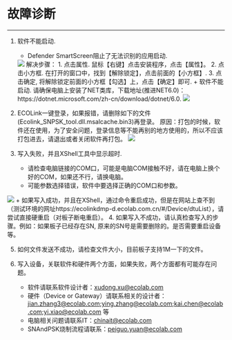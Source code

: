 # 故障诊断
***
1. 软件不能启动.
   +  Defender SmartScreen阻止了无法识别的应用启动.
   <img src="/img/issue1_troubleshotting.png"/>
   解决步骤：
      1. 点击属性.
         鼠标【右键】点击安装程序，点击【属性】。
      2. 点击小方框.
         在打开的窗口中，找到【解除锁定】，点击前面的【小方框】.
      3. 点击确定, 将解除锁定前面的小方框【勾选】上，点击【确定】即可.
   + 软件不能启动. 请确保电脑上安装了NET类库，下载地址(推进NET6.0)：https://dotnet.microsoft.com/zh-cn/download/dotnet/6.0.
   <img src="/img/issue2_resolve_troubleshooting.png"/>

2. ECOLink一键登录，如果报错，请删除如下的文件(Ecolink_SNPSK_tool.dll.msalcache.bin3)再登录。
   原因：打包的时候，软件还在使用，为了安全问题，登录信息等不能再别的地方使用的，所以不应该打包进去，请退出或者关闭软件再打包。
   <img src="/img/issue_5.png"/>

3. 写入失败，并且XShell工具中显示超时.
   + 请检查电脑链接的COM口，可能是电脑COM接触不好，请在电脑上换个好的COM，如果还不行，请换电脑。
   + 可能参数选择错误，软件中要选择正确的COM口和参数。
  <img src="/img/main_help_troubleshooting1.png"/>
   + 如果写入成功，并且在XShell，通过命令重启成功，但是在网站上查不到（测试环境的网址https://ecolinkdmp-d.ecolab.com.cn/#/Device/dtuList），请尝试直接硬重启（对板子断电重启）。
4. 如果写入不成功，请认真检查写入的步骤。例如：如果板子已经存在SN, 原来的SN号是需要删除的。是否需要重启设备等。

5. 如何文件发送不成功，请检查文件大小，目前板子支持1M一下的文件。

6. 写入设备，关联软件和硬件两个方面，如果失败，两个方面都有可能存在问题。
   + 软件请联系软件设计者：xudong.xu@ecolab.com
   + 硬件（Device or Gateway）请联系相关的设计者：jian.zhang3@ecolab.com;ying.zhang@ecolab.com;kai.chen@ecolab.com;yi.xiao@ecolab.com 等
   + 电脑相关问题请联系IT：chinait@ecolab.com
   + SNAndPSK烧制流程请联系：peiguo.yuan@ecolab.com

